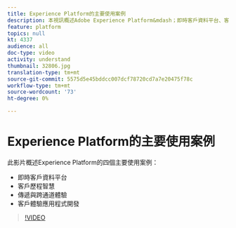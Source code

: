 ```yaml
---
title: Experience Platform的主要使用案例
description: 本視訊概述Adobe Experience Platform&mdash；即時客戶資料平台、客戶歷程智慧、傳遞和跨通道體驗，以及客戶體驗應用程式開發的四個關鍵使用案例。
feature: platform
topics: null
kt: 4337
audience: all
doc-type: video
activity: understand
thumbnail: 32806.jpg
translation-type: tm+mt
source-git-commit: 5575d5e45bddcc007dcf78720cd7a7e20475f78c
workflow-type: tm+mt
source-wordcount: '73'
ht-degree: 0%

---
```



# Experience Platform的主要使用案例

此影片概述Experience Platform的四個主要使用案例：

* 即時客戶資料平台
* 客戶歷程智慧
* 傳遞與跨通道體驗
* 客戶體驗應用程式開發

>[!VIDEO](https://video.tv.adobe.com/v/32806?quality=12&learn=on)